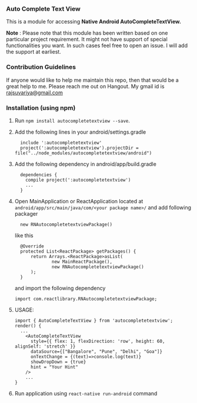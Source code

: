 ### Auto Complete Text View

This is a module for accessing **Native Android AutoCompleteTextView.**

**Note** : Please note that this module has been written based on one particular project requirement. It might not have support of special functionalities you want. In such cases feel free to open an issue. I will add the support at earliest.

### Contribution Guidelines
If anyone would like to help me maintain this repo, then that would be a great help to me. Please reach me out on Hangout. My gmail id is rajsuvariya@gmail.com

### Installation (using npm)
1. Run `npm install autocompletetextview --save`.
2. Add the following lines in your android/settings.gradle
    ```
      include ':autocompletetextview'
      project(':autocompletetextview').projectDir = file("../node_modules/autocompletetextview/android")
    ```
3. Add the following dependency in android/app/build.gradle
    ```
      dependencies {
        compile project(':autocompletetextview')
        ...
      }
    ```
4. Open MainApplication or ReactApplication located at `android/app/src/main/java/com/<your package name>/` and add following packager
    ```
      new RNAutocompletetextviewPackage()
    ```


    like this

    ```
      @Override
      protected List<ReactPackage> getPackages() {
          return Arrays.<ReactPackage>asList(
                  new MainReactPackage(),
                  new RNAutocompletetextviewPackage()
          );
      }
    ```
    and import the following dependency

    ```
    import com.reactlibrary.RNAutocompletetextviewPackage;
    ```
5. USAGE:
    ```
    import { AutoCompleteTextView } from 'autocompletetextview';
    render() {
      ...
        <AutoCompleteTextView
          style={{ flex: 1, flexDirection: 'row', height: 60, alignSelf: 'stretch' }}
          dataSource={["Bangalore", "Pune", "Delhi", "Goa"]}
          onTextChange = {(text)=>console.log(text)}
          showDropDown = {true}
          hint = "Your Hint"
        />
        ...
    }
    ```
6. Run application using `react-native run-android` command
